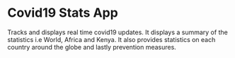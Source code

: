 # Covid19 Stats App
Tracks and displays real time covid19 updates.
It displays a summary of the statistics i.e World, Africa and Kenya. It also provides statistics on each country around the globe and lastly prevention measures.

